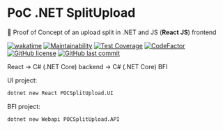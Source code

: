 # PoC .NET SplitUpload

🔬 Proof of Concept of an upload split in .NET and JS (**React JS**) frontend

[![wakatime](https://wakatime.com/badge/github/GuilhermeStracini/POC-react-dotnet-SplitUpload.svg)](https://wakatime.com/badge/github/GuilhermeStracini/POC-react-dotnet-SplitUpload)
[![Maintainability](https://api.codeclimate.com/v1/badges/106a0470a729ac1fd273/maintainability)](https://codeclimate.com/github/GuilhermeStracini/POC-react-dotnet-SplitUpload/maintainability)
[![Test Coverage](https://api.codeclimate.com/v1/badges/106a0470a729ac1fd273/test_coverage)](https://codeclimate.com/github/GuilhermeStracini/POC-react-dotnet-SplitUpload/test_coverage)
[![CodeFactor](https://www.codefactor.io/repository/github/GuilhermeStracini/POC-react-dotnet-SplitUpload/badge)](https://www.codefactor.io/repository/github/GuilhermeStracini/POC-react-dotnet-SplitUpload)
[![GitHub license](https://img.shields.io/github/license/GuilhermeStracini/POC-react-dotnet-SplitUpload)](https://github.com/GuilhermeStracini/POC-react-dotnet-SplitUpload)
[![GitHub last commit](https://img.shields.io/github/last-commit/GuilhermeStracini/POC-react-dotnet-SplitUpload)](https://github.com/GuilhermeStracini/POC-react-dotnet-SplitUpload)

React -> C# (.NET Core) backend -> C# (.NET Core) BFI


UI project:
```bash
dotnet new React POCSplitUpload.UI
```

BFI project:
```bash
dotnet new Webapi POCSplitUpload.API
```
